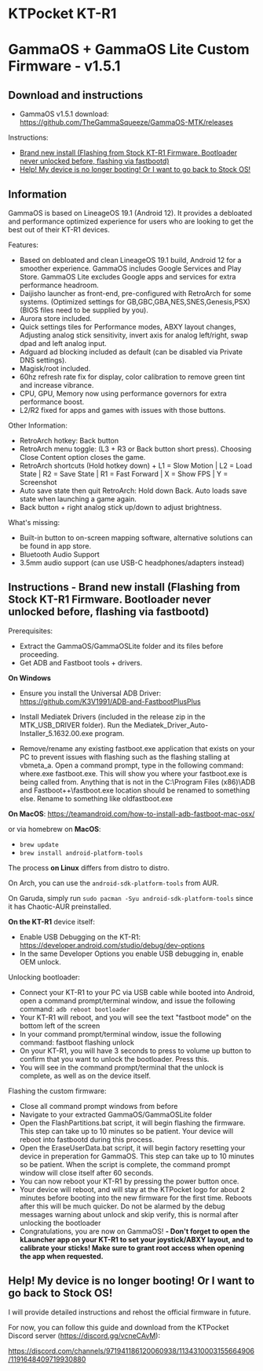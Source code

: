 # KTPocket KT-R1
# GammaOS + GammaOS Lite Custom Firmware - v1.5.1


Download and instructions
----------------------------
- GammaOS v1.5.1 download: https://github.com/TheGammaSqueeze/GammaOS-MTK/releases

Instructions:
- [Brand new install (Flashing from Stock KT-R1 Firmware. Bootloader never unlocked before, flashing via fastbootd)](https://github.com/TheGammaSqueeze/GammaOS-MTK#instructions---brand-new-install-flashing-from-stock-kt-r1-firmware-bootloader-never-unlocked-before-flashing-via-fastbootd)
- [Help! My device is no longer booting! Or I want to go back to Stock OS!](https://github.com/TheGammaSqueeze/GammaOS-MTK#help-my-device-is-no-longer-booting-or-i-want-to-go-back-to-stock-os)

Information
----------------------------
GammaOS is based on LineageOS 19.1 (Android 12). It provides a debloated and performance optimized experience for users who are looking to get the best out of their KT-R1 devices.

Features:
- Based on debloated and clean LineageOS 19.1 build, Android 12 for a smoother experience. GammaOS includes Google Services and Play Store. GammaOS Lite excludes Google apps and services for extra performance headroom.
- Daijisho launcher as front-end, pre-configured with RetroArch for some systems. (Optimized settings for GB,GBC,GBA,NES,SNES,Genesis,PSX) (BIOS files need to be supplied by you).
- Aurora store included.
- Quick settings tiles for Performance modes, ABXY layout changes, Adjusting analog stick sensitivity, invert axis for analog left/right, swap dpad and left analog input.
- Adguard ad blocking included as default (can be disabled via Private DNS settings).
- Magisk/root included.
- 60hz refresh rate fix for display, color calibration to remove green tint and increase vibrance.
- CPU, GPU, Memory now using performance governors for extra performance boost.
- L2/R2 fixed for apps and games with issues with those buttons.

Other Information:
- RetroArch hotkey: Back button
- RetroArch menu toggle: (L3 + R3 or Back button short press). Choosing Close Content option closes the game.
- RetroArch shortcuts (Hold hotkey down) + L1 = Slow Motion | L2 = Load State | R2 = Save State | R1 = Fast Forward | X = Show FPS | Y = Screenshot
- Auto save state then quit RetroArch: Hold down Back. Auto loads save state when launching a game again.
- Back button + right analog stick up/down to adjust brightness.

What's missing:
- Built-in button to on-screen mapping software, alternative solutions can be found in app store.
- Bluetooth Audio Support
- 3.5mm audio support (can use USB-C headphones/adapters instead)


Instructions - Brand new install (Flashing from Stock KT-R1 Firmware. Bootloader never unlocked before, flashing via fastbootd)
----------------------------

Prerequisites:
- Extract the GammaOS/GammaOSLite folder and its files before proceeding.
- Get ADB and Fastboot tools + drivers.

**On Windows**

- Ensure you install the Universal ADB Driver: https://github.com/K3V1991/ADB-and-FastbootPlusPlus

- Install Mediatek Drivers (included in the release zip in the MTK_USB_DRIVER folder). Run the Mediatek_Driver_Auto-Installer_5.1632.00.exe program.

- Remove/rename any existing fastboot.exe application that exists on your PC to prevent issues with flashing such as the flashing stalling at vbmeta_a. Open a command prompt, type in the following command: where.exe fastboot.exe. This will show you where your fastboot.exe is being called from. Anything that is not in the C:\Program Files (x86)\ADB and Fastboot++\fastboot.exe location should be renamed to something else. Rename to something like oldfastboot.exe

**On MacOS**: https://teamandroid.com/how-to-install-adb-fastboot-mac-osx/

or via homebrew on **MacOS**:
- `brew update`
- `brew install android-platform-tools`

The process **on Linux** differs from distro to distro.

On Arch, you can use the `android-sdk-platform-tools` from AUR.

On Garuda, simply run `sudo pacman -Syu android-sdk-platform-tools` since it has Chaotic-AUR preinstalled.

**On the KT-R1** device itself:
- Enable USB Debugging on the KT-R1: https://developer.android.com/studio/debug/dev-options
- In the same Developer Options you enable USB debugging in, enable OEM unlock.

Unlocking bootloader:
- Connect your KT-R1 to your PC via USB cable while booted into Android, open a command prompt/terminal window, and issue the following command:
  `adb reboot bootloader`
- Your KT-R1 will reboot, and you will see the text "fastboot mode" on the bottom left of the screen 
- In your command prompt/terminal window, issue the following command: fastboot flashing unlock
- On your KT-R1, you will have 3 seconds to press to volume up button to confirm that you want to unlock the bootloader. Press this.
- You will see in the command prompt/terminal that the unlock is complete, as well as on the device itself.

Flashing the custom firmware:
- Close all command prompt windows from before
- Navigate to your extracted GammaOS/GammaOSLite folder
- Open the FlashPartitions.bat script, it will begin flashing the firmware. This step can take up to 10 minutes so be patient. Your device will reboot into fastbootd during this process.
- Open the EraseUserData.bat script, it will begin factory resetting your device in preperation for GammaOS. This step can take up to 10 minutes so be patient. When the script is complete, the command prompt window will close itself after 60 seconds.
- You can now reboot your KT-R1 by pressing the power button once.
- Your device will reboot, and will stay at the KTPocket logo for about 2 minutes before booting into the new firmware for the first time. Reboots after this will be much quicker. Do not be alarmed by the debug messages warning about unlock and skip verify, this is normal after unlocking the bootloader
- Congratulations, you are now on GammaOS!
**- Don't forget to open the kLauncher app on your KT-R1 to set your joystick/ABXY layout, and to calibrate your sticks! Make sure to grant root access when opening the app when requested.**


Help! My device is no longer booting! Or I want to go back to Stock OS!
----------------------------

I will provide detailed instructions and rehost the official firmware in future. 

For now, you can follow this guide and download from the KTPocket Discord server (https://discord.gg/vcneCAvM):

https://discord.com/channels/971941186120060938/1134310003155664906/1191648409719930880
